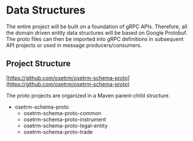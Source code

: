 # Data Structures

The entire project will be built on a foundation of gRPC APIs. Therefore, all the domain driven entity data structures will be based on Google Protobuf.
The proto files can then be imported into gRPC definitions in subsequent API projects or used in message producers/consumers. 

## Project Structure

[https://github.com/osetrm/osetrm-schema-proto](https://github.com/osetrm/osetrm-schema-proto)

The proto projects are organized in a Maven parent-child structure. 

- osetrm-schema-proto
    - osetrm-schema-proto-common
    - osetrm-schema-proto-instrument
    - osetrm-schema-proto-legal-entity
    - osetrm-schema-proto-trade
